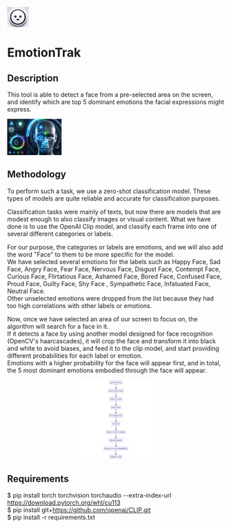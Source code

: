 <p>
  <img src="1.png" width="10%" height="auto">
</p>

# EmotionTrak


## Description
This tool is able to detect a face from a pre-selected area on the screen, and identify which are top 5 dominant emotions the facial expressions might express.

<p>
  <img src="2.png" width="25%" height="auto">
</p>


## Methodology
To perform such a task, we use a zero-shot classification model. These types of models are quite reliable and accurate for classification purposes.   
     
Classification tasks were mainly of texts, but now there are models that are modest enough to also classify images or visual content. What we have done is to use the OpenAI Clip model, and classify each frame into one of several different categories or labels.   
     
For our purpose, the categories or labels are emotions, and we will also add the word "Face" to them to be more specific for the model.   
We have selected several emotions for the labels such as Happy Face, Sad Face, Angry Face, Fear Face, Nervous Face, Disgust Face, Contempt Face, Curious Face, Flirtatious Face, Ashamed Face, Bored Face, Confused Face, Proud Face, Guilty Face, Shy Face , Sympathetic Face, Infatuated Face, Neutral Face.    
Other unselected emotions were dropped from the list because they had too high correlations with other labels or emotions.   
    
Now, once we have selected an area of our screen to focus on, the algorithm will search for a face in it.    
If it detects a face by using another model designed for face recognition (OpenCV's haarcascades), it will crop the face and transform it into black and white to avoid biases, and feed it to the clip model, and start providing different probabilities for each label or emotion.   
Emotions with a higher probability for the face will appear first, and in total, the 5 most dominant emotions embodied through the face will appear.   

<p align="center">
  <img src="diagram.png" width="35%" height="auto">
</p>

## Requirements
$ pip install torch torchvision torchaudio --extra-index-url https://download.pytorch.org/whl/cu113   
$ pip install git+https://github.com/openai/CLIP.git   
$ pip install -r requirements.txt   


